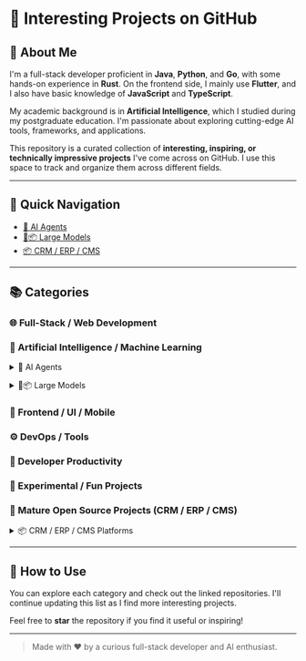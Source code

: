 # 🚀 Interesting Projects on GitHub

## 👋 About Me

I'm a full-stack developer proficient in **Java**, **Python**, and **Go**, with some hands-on experience in **Rust**. On the frontend side, I mainly use **Flutter**, and I also have basic knowledge of **JavaScript** and **TypeScript**.

My academic background is in **Artificial Intelligence**, which I studied during my postgraduate education. I'm passionate about exploring cutting-edge AI tools, frameworks, and applications.

This repository is a curated collection of **interesting, inspiring, or technically impressive projects** I've come across on GitHub. I use this space to track and organize them across different fields.

---

## 🔗 Quick Navigation

- [🤖 AI Agents](#ai-agents)
- [🧠📦 Large Models](#large-models)
- [📦 CRM / ERP / CMS](#crm--erp--cms)

---

## 📚 Categories

### 🌐 Full-Stack / Web Development

<!-- - Java Web Frameworks (e.g., Spring Boot, backend scaffolds)
- Python Web Tools (e.g., FastAPI, Flask extensions)
- Go Web Projects (e.g., Gin, Fiber starters)
- Full-stack Boilerplates (Java + Vue, Go + React, etc.) -->

### 🤖 Artificial Intelligence / Machine Learning

<!-- - Model Implementations (e.g., YOLO, LLMs, Transformers)
- AI Frameworks and Libraries (e.g., PyTorch, Hugging Face, ONNX)
- Prompt Engineering / AI Agents (LangChain, AutoGPT, etc.)
- Research Projects and Papers with Code -->

<a name="ai-agents"></a>
<details>
  <summary>🧠 AI Agents</summary>

  - [gemini-cli](https://github.com/google-gemini/gemini-cli) – An open-source AI agent that brings the power of Gemini directly into your terminal.

</details>

<a name="large-models"></a>
<details>
  <summary>🧠📦 Large Models</summary>

  - [KnowCoder](https://github.com/ICT-GoKnow/KnowCoder) – Official Repo of paper "KnowCoder: Coding Structured Knowledge into LLMs for Universal Information Extraction". In the paper, we propose KnowCoder, the most powerful large language model so far for universal information extraction.

</details>

### 📱 Frontend / UI / Mobile

<!-- - Flutter Widgets and Libraries
- UI Frameworks (React, Vue, Svelte)
- Design Systems / UI Kits / Animations -->

### ⚙️ DevOps / Tools

<!-- - CI/CD Templates (GitHub Actions, Docker Compose)
- Developer Tools (linters, formatters, CLI utilities)
- Containerization / Deployment Repos -->

### 🧰 Developer Productivity

<!-- - Terminal Tools / CLI Applications
- VS Code Extensions / IDE Enhancements
- Documentation Tools (e.g., Docusaurus, mkdocs) -->

### 🧪 Experimental / Fun Projects

<!-- - Creative or Side Projects
- Game Development and Visual Demos
- Rust Playgrounds and Systems Projects -->


### 🏢 Mature Open Source Projects (CRM / ERP / CMS)

<!-- - Fully-featured open-source systems
- CRM / ERP platforms
- CMS and headless CMS
- Low-code / no-code builders -->

<a name="crm--erp--cms"></a>
<details>
  <summary>📦 CRM / ERP / CMS Platforms</summary>

  - [twenty](https://github.com/twentyhq/twenty) – Building a modern alternative to Salesforce, powered by the community.

</details>

---

## 📝 How to Use

You can explore each category and check out the linked repositories. I'll continue updating this list as I find more interesting projects.

Feel free to **star** the repository if you find it useful or inspiring!

---

> Made with ❤️ by a curious full-stack developer and AI enthusiast.

